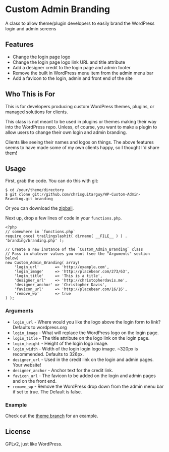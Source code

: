 Custom Admin Branding
=====================

A class to allow theme/plugin developers to easily brand the WordPress login and admin screens

## Features

* Change the login page logo
* Change the login page logo link URL and title attribute
* Add a designer credit to the login page and admin footer
* Remove the built in WordPress menu item from the admin menu bar
* Add a favicon to the login, admin and front end of the site

## Who This is For

This is for developers producing custom WordPress themes, plugins, or managed solutions for clients.

This class is not meant to be used in plugins or themes making their way into the WordPress repo.  Unless, of course, you want to make a plugin to allow users to change their own login and admin branding.

Clients like seeing their names and logos on things. The above features seems to have made some of my own clients happy, so I thought I'd share them!

## Usage

First, grab the code.  You can do this with git:

    $ cd /your/theme/directory
    $ git clone git://github.com/chrisguitarguy/WP-Custom-Admin-Branding.git branding

Or you can download the [zipball](https://github.com/chrisguitarguy/WP-Custom-Admin-Branding/zipball/master).

Next up, drop a few lines of code in your `functions.php`.

    <?php
    // somewhere in `functions.php`
    require_once( trailingslashit( dirname( __FILE__ ) ) . 'branding/branding.php' );

    // Create a new instance of the `Custom_Admin_Branding` class
    // Pass in whatever values you want (see the "Arguments" section below)
    new Custom_Admin_Branding( array( 
        'login_url'       => 'http://example.com', 
        'login_image'     => 'http://placebear.com/273/63',
        'login_title'     => 'This is a title',
        'designer_url'    => 'http://christopherdavis.me',
        'designer_anchor' => 'Christopher Davis',
        'favicon_url'     => 'http://placebear.com/16/16',
        'remove_wp'       => true
    ) );

### Arguments

* `login_url` - Where would you like the logo above the login form to link? Defaults to wordpress.org
* `login_image` - What will replace the WordPress logo on the login page.
* `login_title` - The title attribute on the logo link on the login page.
* `login_height` - Height of the login logo image.
* `login_width` - Width of the login login logo image. ~320px is recommended. Defaults to 326px.
* `designer_url` - Used in the credit link on the login and admin pages. Your website!
* `designer_anchor` - Anchor text for the credit link.
* `favicon_url` - The favicon to be added on the login and admin pages and on the front end.
* `remove_wp` - Remove the WordPress drop down from the admin menu bar if set to true. The Default is false.

### Example

Check out the [theme branch](https://github.com/chrisguitarguy/WP-Custom-Admin-Branding/tree/theme) for an example.

## License

GPLv2, just like WordPress.

